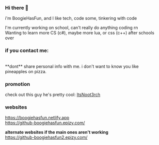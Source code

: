 ### Hi there 👋
i'm BoogieHasFun, and I like tech, code some, tinkering with code

I'm currently working on school, can't really do anything coding rn <br>
Wanting to learn more CS (c#), maybe more lua, or css (c++) after schools over

### if you contact me:
<br>
**dont** share personal info with me. i don't want to know you like pineapples on pizza.

### promotion <br>
check out this guy he's pretty cool: [ItsNoot3rch](https://youtube.com/@ItsNoot3rch)

### websites
https://boogiehasfun.netlify.app
<br>
https://github-boogiehasfun.epizy.com/ <br>

<b> alternate websites if the main ones aren't working </b> <br>
https://github-boogiehasfun2.epizy.com/
